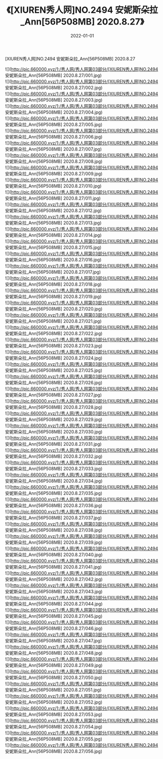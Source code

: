 ﻿---
layout: post
title:  《[XIUREN秀人网]NO.2494 安妮斯朵拉_Ann[56P508MB] 2020.8.27》
date:   2022-01-01
img: http://pic.660000.xyz/1:/秀人网/秀人网第03部分/[XIUREN秀人网]NO.2494 安妮斯朵拉_Ann[56P508MB] 2020.8.27/000.jpg
categories: [美女, 清纯, 唯美]
---

[XIUREN秀人网]NO.2494 安妮斯朵拉_Ann[56P508MB] 2020.8.27

 ![](http://pic.660000.xyz/1:/秀人网/秀人网第03部分/[XIUREN秀人网]NO.2494 安妮斯朵拉_Ann[56P508MB] 2020.8.27/001.jpg) <br>![](http://pic.660000.xyz/1:/秀人网/秀人网第03部分/[XIUREN秀人网]NO.2494 安妮斯朵拉_Ann[56P508MB] 2020.8.27/002.jpg) <br>![](http://pic.660000.xyz/1:/秀人网/秀人网第03部分/[XIUREN秀人网]NO.2494 安妮斯朵拉_Ann[56P508MB] 2020.8.27/003.jpg) <br>![](http://pic.660000.xyz/1:/秀人网/秀人网第03部分/[XIUREN秀人网]NO.2494 安妮斯朵拉_Ann[56P508MB] 2020.8.27/004.jpg) <br>![](http://pic.660000.xyz/1:/秀人网/秀人网第03部分/[XIUREN秀人网]NO.2494 安妮斯朵拉_Ann[56P508MB] 2020.8.27/005.jpg) <br>![](http://pic.660000.xyz/1:/秀人网/秀人网第03部分/[XIUREN秀人网]NO.2494 安妮斯朵拉_Ann[56P508MB] 2020.8.27/006.jpg) <br>![](http://pic.660000.xyz/1:/秀人网/秀人网第03部分/[XIUREN秀人网]NO.2494 安妮斯朵拉_Ann[56P508MB] 2020.8.27/007.jpg) <br>![](http://pic.660000.xyz/1:/秀人网/秀人网第03部分/[XIUREN秀人网]NO.2494 安妮斯朵拉_Ann[56P508MB] 2020.8.27/008.jpg) <br>![](http://pic.660000.xyz/1:/秀人网/秀人网第03部分/[XIUREN秀人网]NO.2494 安妮斯朵拉_Ann[56P508MB] 2020.8.27/009.jpg) <br>![](http://pic.660000.xyz/1:/秀人网/秀人网第03部分/[XIUREN秀人网]NO.2494 安妮斯朵拉_Ann[56P508MB] 2020.8.27/010.jpg) <br>![](http://pic.660000.xyz/1:/秀人网/秀人网第03部分/[XIUREN秀人网]NO.2494 安妮斯朵拉_Ann[56P508MB] 2020.8.27/011.jpg) <br>![](http://pic.660000.xyz/1:/秀人网/秀人网第03部分/[XIUREN秀人网]NO.2494 安妮斯朵拉_Ann[56P508MB] 2020.8.27/012.jpg) <br>![](http://pic.660000.xyz/1:/秀人网/秀人网第03部分/[XIUREN秀人网]NO.2494 安妮斯朵拉_Ann[56P508MB] 2020.8.27/013.jpg) <br>![](http://pic.660000.xyz/1:/秀人网/秀人网第03部分/[XIUREN秀人网]NO.2494 安妮斯朵拉_Ann[56P508MB] 2020.8.27/014.jpg) <br>![](http://pic.660000.xyz/1:/秀人网/秀人网第03部分/[XIUREN秀人网]NO.2494 安妮斯朵拉_Ann[56P508MB] 2020.8.27/015.jpg) <br>![](http://pic.660000.xyz/1:/秀人网/秀人网第03部分/[XIUREN秀人网]NO.2494 安妮斯朵拉_Ann[56P508MB] 2020.8.27/016.jpg) <br>![](http://pic.660000.xyz/1:/秀人网/秀人网第03部分/[XIUREN秀人网]NO.2494 安妮斯朵拉_Ann[56P508MB] 2020.8.27/017.jpg) <br>![](http://pic.660000.xyz/1:/秀人网/秀人网第03部分/[XIUREN秀人网]NO.2494 安妮斯朵拉_Ann[56P508MB] 2020.8.27/018.jpg) <br>![](http://pic.660000.xyz/1:/秀人网/秀人网第03部分/[XIUREN秀人网]NO.2494 安妮斯朵拉_Ann[56P508MB] 2020.8.27/019.jpg) <br>![](http://pic.660000.xyz/1:/秀人网/秀人网第03部分/[XIUREN秀人网]NO.2494 安妮斯朵拉_Ann[56P508MB] 2020.8.27/020.jpg) <br>![](http://pic.660000.xyz/1:/秀人网/秀人网第03部分/[XIUREN秀人网]NO.2494 安妮斯朵拉_Ann[56P508MB] 2020.8.27/021.jpg) <br>![](http://pic.660000.xyz/1:/秀人网/秀人网第03部分/[XIUREN秀人网]NO.2494 安妮斯朵拉_Ann[56P508MB] 2020.8.27/022.jpg) <br>![](http://pic.660000.xyz/1:/秀人网/秀人网第03部分/[XIUREN秀人网]NO.2494 安妮斯朵拉_Ann[56P508MB] 2020.8.27/023.jpg) <br>![](http://pic.660000.xyz/1:/秀人网/秀人网第03部分/[XIUREN秀人网]NO.2494 安妮斯朵拉_Ann[56P508MB] 2020.8.27/024.jpg) <br>![](http://pic.660000.xyz/1:/秀人网/秀人网第03部分/[XIUREN秀人网]NO.2494 安妮斯朵拉_Ann[56P508MB] 2020.8.27/025.jpg) <br>![](http://pic.660000.xyz/1:/秀人网/秀人网第03部分/[XIUREN秀人网]NO.2494 安妮斯朵拉_Ann[56P508MB] 2020.8.27/026.jpg) <br>![](http://pic.660000.xyz/1:/秀人网/秀人网第03部分/[XIUREN秀人网]NO.2494 安妮斯朵拉_Ann[56P508MB] 2020.8.27/027.jpg) <br>![](http://pic.660000.xyz/1:/秀人网/秀人网第03部分/[XIUREN秀人网]NO.2494 安妮斯朵拉_Ann[56P508MB] 2020.8.27/028.jpg) <br>![](http://pic.660000.xyz/1:/秀人网/秀人网第03部分/[XIUREN秀人网]NO.2494 安妮斯朵拉_Ann[56P508MB] 2020.8.27/029.jpg) <br>![](http://pic.660000.xyz/1:/秀人网/秀人网第03部分/[XIUREN秀人网]NO.2494 安妮斯朵拉_Ann[56P508MB] 2020.8.27/030.jpg) <br>![](http://pic.660000.xyz/1:/秀人网/秀人网第03部分/[XIUREN秀人网]NO.2494 安妮斯朵拉_Ann[56P508MB] 2020.8.27/031.jpg) <br>![](http://pic.660000.xyz/1:/秀人网/秀人网第03部分/[XIUREN秀人网]NO.2494 安妮斯朵拉_Ann[56P508MB] 2020.8.27/032.jpg) <br>![](http://pic.660000.xyz/1:/秀人网/秀人网第03部分/[XIUREN秀人网]NO.2494 安妮斯朵拉_Ann[56P508MB] 2020.8.27/033.jpg) <br>![](http://pic.660000.xyz/1:/秀人网/秀人网第03部分/[XIUREN秀人网]NO.2494 安妮斯朵拉_Ann[56P508MB] 2020.8.27/034.jpg) <br>![](http://pic.660000.xyz/1:/秀人网/秀人网第03部分/[XIUREN秀人网]NO.2494 安妮斯朵拉_Ann[56P508MB] 2020.8.27/035.jpg) <br>![](http://pic.660000.xyz/1:/秀人网/秀人网第03部分/[XIUREN秀人网]NO.2494 安妮斯朵拉_Ann[56P508MB] 2020.8.27/036.jpg) <br>![](http://pic.660000.xyz/1:/秀人网/秀人网第03部分/[XIUREN秀人网]NO.2494 安妮斯朵拉_Ann[56P508MB] 2020.8.27/037.jpg) <br>![](http://pic.660000.xyz/1:/秀人网/秀人网第03部分/[XIUREN秀人网]NO.2494 安妮斯朵拉_Ann[56P508MB] 2020.8.27/038.jpg) <br>![](http://pic.660000.xyz/1:/秀人网/秀人网第03部分/[XIUREN秀人网]NO.2494 安妮斯朵拉_Ann[56P508MB] 2020.8.27/039.jpg) <br>![](http://pic.660000.xyz/1:/秀人网/秀人网第03部分/[XIUREN秀人网]NO.2494 安妮斯朵拉_Ann[56P508MB] 2020.8.27/040.jpg) <br>![](http://pic.660000.xyz/1:/秀人网/秀人网第03部分/[XIUREN秀人网]NO.2494 安妮斯朵拉_Ann[56P508MB] 2020.8.27/041.jpg) <br>![](http://pic.660000.xyz/1:/秀人网/秀人网第03部分/[XIUREN秀人网]NO.2494 安妮斯朵拉_Ann[56P508MB] 2020.8.27/042.jpg) <br>![](http://pic.660000.xyz/1:/秀人网/秀人网第03部分/[XIUREN秀人网]NO.2494 安妮斯朵拉_Ann[56P508MB] 2020.8.27/043.jpg) <br>![](http://pic.660000.xyz/1:/秀人网/秀人网第03部分/[XIUREN秀人网]NO.2494 安妮斯朵拉_Ann[56P508MB] 2020.8.27/044.jpg) <br>![](http://pic.660000.xyz/1:/秀人网/秀人网第03部分/[XIUREN秀人网]NO.2494 安妮斯朵拉_Ann[56P508MB] 2020.8.27/045.jpg) <br>![](http://pic.660000.xyz/1:/秀人网/秀人网第03部分/[XIUREN秀人网]NO.2494 安妮斯朵拉_Ann[56P508MB] 2020.8.27/046.jpg) <br>![](http://pic.660000.xyz/1:/秀人网/秀人网第03部分/[XIUREN秀人网]NO.2494 安妮斯朵拉_Ann[56P508MB] 2020.8.27/047.jpg) <br>![](http://pic.660000.xyz/1:/秀人网/秀人网第03部分/[XIUREN秀人网]NO.2494 安妮斯朵拉_Ann[56P508MB] 2020.8.27/048.jpg) <br>![](http://pic.660000.xyz/1:/秀人网/秀人网第03部分/[XIUREN秀人网]NO.2494 安妮斯朵拉_Ann[56P508MB] 2020.8.27/049.jpg) <br>![](http://pic.660000.xyz/1:/秀人网/秀人网第03部分/[XIUREN秀人网]NO.2494 安妮斯朵拉_Ann[56P508MB] 2020.8.27/050.jpg) <br>![](http://pic.660000.xyz/1:/秀人网/秀人网第03部分/[XIUREN秀人网]NO.2494 安妮斯朵拉_Ann[56P508MB] 2020.8.27/051.jpg) <br>![](http://pic.660000.xyz/1:/秀人网/秀人网第03部分/[XIUREN秀人网]NO.2494 安妮斯朵拉_Ann[56P508MB] 2020.8.27/052.jpg) <br>![](http://pic.660000.xyz/1:/秀人网/秀人网第03部分/[XIUREN秀人网]NO.2494 安妮斯朵拉_Ann[56P508MB] 2020.8.27/053.jpg) <br>![](http://pic.660000.xyz/1:/秀人网/秀人网第03部分/[XIUREN秀人网]NO.2494 安妮斯朵拉_Ann[56P508MB] 2020.8.27/054.jpg) <br>![](http://pic.660000.xyz/1:/秀人网/秀人网第03部分/[XIUREN秀人网]NO.2494 安妮斯朵拉_Ann[56P508MB] 2020.8.27/055.jpg) <br>![](http://pic.660000.xyz/1:/秀人网/秀人网第03部分/[XIUREN秀人网]NO.2494 安妮斯朵拉_Ann[56P508MB] 2020.8.27/056.jpg) <br>